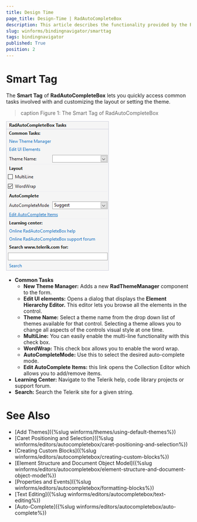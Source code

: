 ```yaml
---
title: Design Time
page_title: Design-Time | RadAutoCompleteBox
description: This article describes the functionality provided by the RadAutoCompleteBox smart tag.
slug: winforms/bindingnavigator/smarttag
tags: bindingnavigator
published: True
position: 2
---
```


# Smart Tag

The __Smart Tag__ of __RadAutoCompleteBox__ lets you quickly access common tasks involved with and customizing the layout or setting the theme.

>caption Figure 1: The Smart Tag of RadAutoCompleteBox

![autocompletebox-smart-tag001.png](images/autocompletebox-smart-tag001.png) 

* __Common Tasks__
    - __New Theme Manager:__ Adds a new __RadThemeManager__ component to the form.
    - __Edit UI elements:__ Opens a dialog that displays the __Element Hierarchy Editor.__ This editor lets you browse all the elements in the control.
    - __Theme Name:__ Select a theme name from the drop down list of themes available for that control. Selecting a theme allows you to change all aspects of the controls visual style at one time.
    - __MultiLine:__ You can easily enable the multi-line functionality with this check box.
    - __WordWrap:__ This check box allows you to enable the word wrap.
    - __AutoCompleteMode:__ Use this to select the desired auto-complete mode.
    - __Edit AutoComplete Items:__ this link opens the Collection Editor which allows you to add/remove items. 
* __Learning Center:__ Navigate to the Telerik help, code library projects or support forum.
* __Search:__ Search the Telerik site for a given string.
 

# See Also
* [Add Themes]({%slug winforms/themes/using-default-themes%})
* [Caret Positioning and Selection]({%slug winforms/editors/autocompletebox/caret-positioning-and-selection%})
* [Creating Custom Blocks]({%slug winforms/editors/autocompletebox/creating-custom-blocks%})
* [Element Structure and Document Object Model]({%slug winforms/editors/autocompletebox/element-structure-and-document-object-model%})
* [Properties and Events]({%slug winforms/editors/autocompletebox/formatting-blocks%})
* [Text Editing]({%slug winforms/editors/autocompletebox/text-editing%})
* [Auto-Complete]({%slug winforms/editors/autocompletebox/auto-complete%})